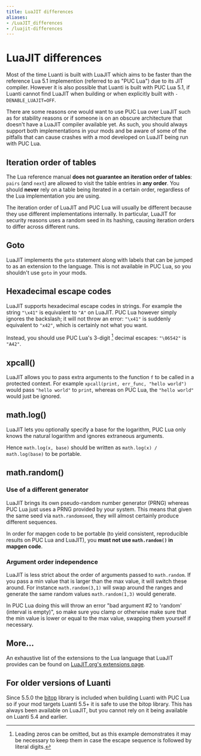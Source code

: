 ```yaml
---
title: LuaJIT differences
aliases:
- /LuaJIT_differences
- /luajit-differences
---
```


# LuaJIT differences
Most of the time Luanti is built with LuaJIT which aims to be faster than the reference Lua 5.1 implemention (referred to as "PUC Lua") due to its JIT compiler. However it is also possible that Luanti is built with PUC Lua 5.1, if Luanti cannot find LuaJIT when building or when explicitly built with `-DENABLE_LUAJIT=OFF`.

There are some reasons one would want to use PUC Lua over LuaJIT such as for stability reasons or if someone is on an obscure architecture that doesn't have a LuaJIT compiler available yet. As such, you should always support both implementations in your mods and be aware of some of the pitfalls that can cause crashes with a mod developed on LuaJIT being run with PUC Lua.

## Iteration order of tables
The Lua reference manual **does not guarantee an iteration order of tables**:
`pairs` (and `next`) are allowed to visit the table entries in **any order**.
You should **never** rely on a table being iterated in a certain order,
regardless of the Lua implementation you are using.

The iteration order of LuaJIT and PUC Lua will usually be different because they
use different implementations internally.
In particular, LuaJIT for security reasons uses a random seed in its hashing,
causing iteration orders to differ across different runs.

## Goto
LuaJIT implements the `goto` statement along with labels that can be jumped to as an extension to the language. This is not available in PUC Lua, so you shouldn't use `goto` in your mods.

## Hexadecimal escape codes

LuaJIT supports hexadecimal escape codes in strings. For example the string `"\x41"` is equivalent to `"A"` on LuaJIT.
PUC Lua however simply ignores the backslash; it will not throw an error: `"\x41"` is suddenly equivalent to `"x42"`,
which is certainly not what you want.

Instead, you should use PUC Lua's 3-digit [^1] decimal escapes: `"\06542"` is `"A42"`.

## xpcall()

LuaJIT allows you to pass extra arguments to the function `f` to be called in a protected context.
For example `xpcall(print, err_func, "hello world")` would pass `"hello world"` to `print`,
whereas on PUC Lua, the `"hello world"` would just be ignored.

## math.log()

LuaJIT lets you optionally specify a base for the logarithm, PUC Lua only knows the natural logarithm
and ignores extraneous arguments.

Hence `math.log(x, base)` should be written as `math.log(x) / math.log(base)` to be portable.

## math.random()

### Use of a different generator

LuaJIT brings its own pseudo-random number generator (PRNG) whereas PUC Lua just uses a PRNG provided by your system.
This means that given the same seed via `math.randomseed`, they will almost certainly produce different sequences.

In order for mapgen code to be portable (to yield consistent, reproducible results on PUC Lua and LuaJIT),
you **must not use `math.random()` in mapgen code**.

### Argument order independence

LuaJIT is less strict about the order of arguments passed to `math.random`. If you pass a min value that is larger than the max value, it will switch these around. For instance `math.random(3,1)` will swap around the ranges and generate the same random values `math.random(1,3)` would generate.

In PUC Lua doing this will throw an error "bad argument #2 to 'random' (interval is empty)", so make sure you clamp or otherwise make sure that the min value is lower or equal to the max value, swapping them yourself if necessary.

## More...
An exhaustive list of the extensions to the Lua language that LuaJIT provides can be found on [LuaJIT.org's extensions page](https://luajit.org/extensions.html).

## For older versions of Luanti
Since 5.5.0 the [bitop](https://bitop.luajit.org/index.html) library is included when building Luanti with PUC Lua so if your mod targets Luanti 5.5+ it is safe to use the bitop library. This has always been available on LuaJIT, but you cannot rely on it being available on Luanti 5.4 and earlier.

[^1]: Leading zeros can be omitted, but as this example demonstrates it may be necessary to keep them in case the escape sequence is followed by literal digits.
